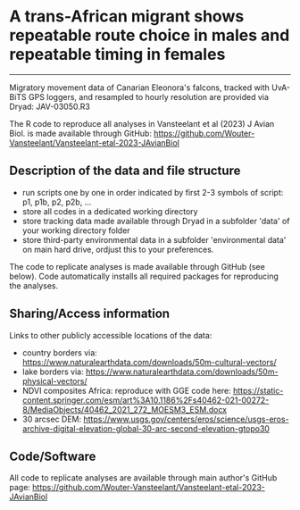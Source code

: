 # A trans-African migrant shows repeatable route choice in males and repeatable timing in females
---
Migratory movement data of Canarian Eleonora's falcons, tracked with UvA-BiTS GPS loggers, and resampled to hourly resolution are provided via Dryad: JAV-03050.R3

The R code to reproduce all analyses in Vansteelant et al (2023) J Avian Biol. is made available through GitHub: https://github.com/Wouter-Vansteelant/Vansteelant-etal-2023-JAvianBiol

## Description of the data and file structure

 * run scripts one by one in order indicated by first 2-3 symbols of script: p1, p1b, p2, p2b, ...
 * store all codes in a dedicated working directory
 * store tracking data made available through Dryad in a subfolder 'data' of your working directory folder
 * store third-party environmental data in a subfolder 'environmental data' on main hard drive, ordjust this to your preferences. 

The code to replicate analyses is made available through GitHub (see below). Code automatically installs all required packages for reproducing the analyses. 

## Sharing/Access information

Links to other publicly accessible locations of the data:
  * country borders via: https://www.naturalearthdata.com/downloads/50m-cultural-vectors/
  * lake borders via: https://www.naturalearthdata.com/downloads/50m-physical-vectors/
  * NDVI composites Africa: reproduce with GGE code here: https://static-content.springer.com/esm/art%3A10.1186%2Fs40462-021-00272-8/MediaObjects/40462_2021_272_MOESM3_ESM.docx
  * 30 arcsec DEM: https://www.usgs.gov/centers/eros/science/usgs-eros-archive-digital-elevation-global-30-arc-second-elevation-gtopo30


## Code/Software

All code to replicate analyses are available through main author's GitHub page: https://github.com/Wouter-Vansteelant/Vansteelant-etal-2023-JAvianBiol
